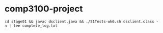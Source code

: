 # comp3100-project
    
    cd stage01 && javac dsclient.java && ./S1Tests-wk6.sh dsclient.class -n | tee complete_log.txt




